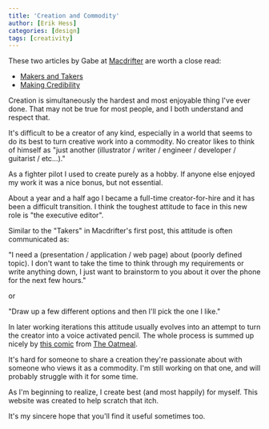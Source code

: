 ```yaml
---
title: 'Creation and Commodity'
author: [Erik Hess]
categories: [design]
tags: [creativity]
---
```

These two articles by Gabe at [Macdrifter][1] are worth a close read:

   [1]: http://macdrifter.com

  * [Makers and Takers][2]
  * [Making Credibility][3]

   [2]: http://www.macdrifter.com/2012/01/makers-and-takers/
   [3]: http://www.macdrifter.com/2012/04/making-credibility/

Creation is simultaneously the hardest and most enjoyable thing I've ever done. That may not be true for most people, and I both understand and respect that.

It's difficult to be a creator of any kind, especially in a world that seems to do its best to turn creative work into a commodity. No creator likes to think of himself as "just another (illustrator / writer / engineer / developer / guitarist / etc…)."

As a fighter pilot I used to create purely as a hobby. If anyone else enjoyed my work it was a nice bonus, but not essential.

About a year and a half ago I became a full-time creator-for-hire and it has been a difficult transition. I think the toughest attitude to face in this new role is "the executive editor". 

Similar to the "Takers" in Macdrifter's first post, this attitude is often communicated as:

"I need a (presentation / application / web page) about (poorly defined topic). I don't want to take the time to think through my requirements or write anything down, I just want to brainstorm to you about it over the phone for the next few hours."

or

"Draw up a few different options and then I'll pick the one I like."

In later working iterations this attitude usually evolves into an attempt to turn the creator into a voice activated pencil. The whole process is summed up nicely by [this comic][4] from [The Oatmeal][5].

   [4]: http://theoatmeal.com/comics/design_hell
   [5]: http://theoatmeal.com

It's hard for someone to share a creation they're passionate about with someone who views it as a commodity. I'm still working on that one, and will probably struggle with it for some time.

As I'm beginning to realize, I create best (and most happily) for myself. This website was created to help scratch that itch. 

It's my sincere hope that you'll find it useful sometimes too.